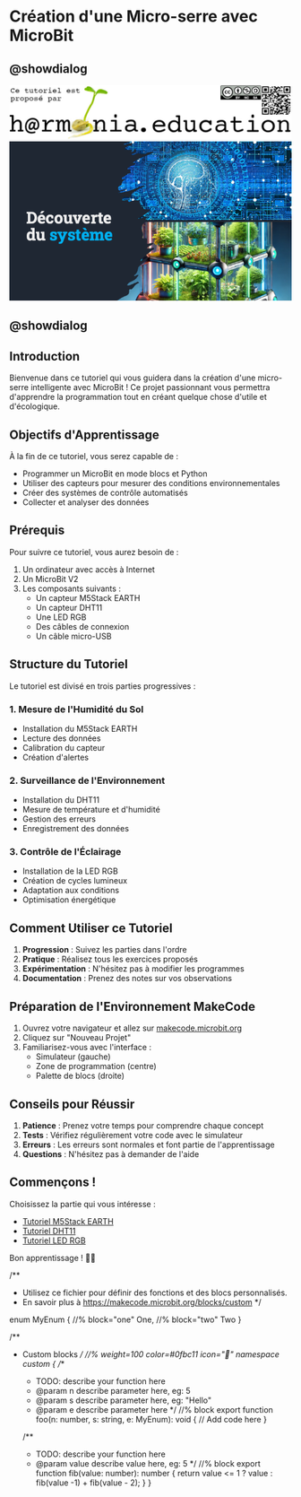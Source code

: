 # Création d'une Micro-serre avec MicroBit

## @showdialog

![Logo H@rmonia](https://github.com/ph3n4t3s/1m1-urbanfarm/blob/master/img/Harmonia_v4.jpg?raw=true)
![Atelier 1](https://github.com/ph3n4t3s/1m1-urbanfarm/blob/master/img/Titre.png?raw=true)

## @showdialog

## Introduction

Bienvenue dans ce tutoriel qui vous guidera dans la création d'une micro-serre intelligente avec MicroBit ! Ce projet passionnant vous permettra d'apprendre la programmation tout en créant quelque chose d'utile et d'écologique.

## Objectifs d'Apprentissage

À la fin de ce tutoriel, vous serez capable de :
- Programmer un MicroBit en mode blocs et Python
- Utiliser des capteurs pour mesurer des conditions environnementales
- Créer des systèmes de contrôle automatisés
- Collecter et analyser des données

## Prérequis

Pour suivre ce tutoriel, vous aurez besoin de :
1. Un ordinateur avec accès à Internet
2. Un MicroBit V2
3. Les composants suivants :
   - Un capteur M5Stack EARTH
   - Un capteur DHT11
   - Une LED RGB
   - Des câbles de connexion
   - Un câble micro-USB

## Structure du Tutoriel

Le tutoriel est divisé en trois parties progressives :

### 1. Mesure de l'Humidité du Sol
- Installation du M5Stack EARTH
- Lecture des données
- Calibration du capteur
- Création d'alertes

### 2. Surveillance de l'Environnement
- Installation du DHT11
- Mesure de température et d'humidité
- Gestion des erreurs
- Enregistrement des données

### 3. Contrôle de l'Éclairage
- Installation de la LED RGB
- Création de cycles lumineux
- Adaptation aux conditions
- Optimisation énergétique

## Comment Utiliser ce Tutoriel

1. **Progression** : Suivez les parties dans l'ordre
2. **Pratique** : Réalisez tous les exercices proposés
3. **Expérimentation** : N'hésitez pas à modifier les programmes
4. **Documentation** : Prenez des notes sur vos observations

## Préparation de l'Environnement MakeCode

1. Ouvrez votre navigateur et allez sur [makecode.microbit.org](https://makecode.microbit.org/)
2. Cliquez sur "Nouveau Projet"
3. Familiarisez-vous avec l'interface :
   - Simulateur (gauche)
   - Zone de programmation (centre)
   - Palette de blocs (droite)

## Conseils pour Réussir

1. **Patience** : Prenez votre temps pour comprendre chaque concept
2. **Tests** : Vérifiez régulièrement votre code avec le simulateur
3. **Erreurs** : Les erreurs sont normales et font partie de l'apprentissage
4. **Questions** : N'hésitez pas à demander de l'aide

## Commençons !

Choisissez la partie qui vous intéresse :
- [Tutoriel M5Stack EARTH](tutoriel-m5stack.md)
- [Tutoriel DHT11](tutoriel-dht11.md)
- [Tutoriel LED RGB](tutoriel-led-rgb.md)

Bon apprentissage ! 🌱🤖

/**
* Utilisez ce fichier pour définir des fonctions et des blocs personnalisés.
* En savoir plus à https://makecode.microbit.org/blocks/custom
*/

enum MyEnum {
    //% block="one"
    One,
    //% block="two"
    Two
}

/**
 * Custom blocks
 */
//% weight=100 color=#0fbc11 icon=""
namespace custom {
    /**
     * TODO: describe your function here
     * @param n describe parameter here, eg: 5
     * @param s describe parameter here, eg: "Hello"
     * @param e describe parameter here
     */
    //% block
    export function foo(n: number, s: string, e: MyEnum): void {
        // Add code here
    }

    /**
     * TODO: describe your function here
     * @param value describe value here, eg: 5
     */
    //% block
    export function fib(value: number): number {
        return value <= 1 ? value : fib(value -1) + fib(value - 2);
    }
}
